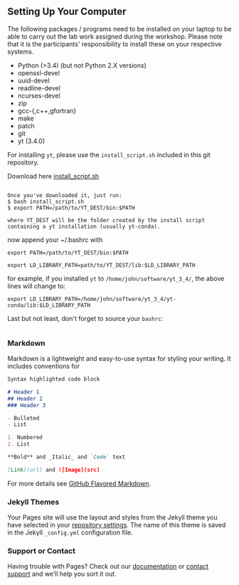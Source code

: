 ## Setting Up Your Computer

The following packages / programs need to be installed on your laptop to be able to carry out the lab work assigned during the workshop. Please note that it is the participants' responsibility to install these on your respective systems.

- Python (>3.4) (but not Python 2.X versions)
- openssl-devel
- uuid-devel
- readline-devel
- ncurses-devel
- zip
- gcc-{,c++,gfortran}
- make
- patch
- git
- yt (3.4.0)

For installing `yt`, please use the `install_script.sh` included in this git repository.

Download here 
[install_script.sh](https://simulationasi2018.github.io/Cosmological-Simulations/install_script.sh)

```Carefully read the instructions the script prints to your terminal since there might be special instructions for your operating system.

Once you've downloaded it, just run:
$ bash install_script.sh
$ export PATH=/path/to/YT_DEST/bin:$PATH

where YT_DEST will be the folder created by the install script containing a yt installation (usually yt-conda).
```

now append your ~/.bashrc with 

`export PATH=/path/to/YT_DEST/bin:$PATH` 

`export LD_LIBRARY_PATH=path/to/YT_DEST/lib:$LD_LIBRARY_PATH`

for example, if you installed `yt` to `/home/john/software/yt_3_4/`, the above lines will change to:

``` export PATH=/home/john/software/yt_3_4/yt-conda/bin:$PATH 
export LD_LIBRARY_PATH=/home/john/software/yt_3_4/yt-conda/lib:$LD_LIBRARY_PATH
``` 
Last but not least, don't forget to source your `bashrc`:
```source ~/.bashrc
```  


### Markdown

Markdown is a lightweight and easy-to-use syntax for styling your writing. It includes conventions for

```markdown
Syntax highlighted code block

# Header 1
## Header 2
### Header 3

- Bulleted
- List

1. Numbered
2. List

**Bold** and _Italic_ and `Code` text

[Link](url) and ![Image](src)
```

For more details see [GitHub Flavored Markdown](https://guides.github.com/features/mastering-markdown/).

### Jekyll Themes

Your Pages site will use the layout and styles from the Jekyll theme you have selected in your [repository settings](https://github.com/simulationASI2018/Cosmological-Simulations/settings). The name of this theme is saved in the Jekyll `_config.yml` configuration file.

### Support or Contact

Having trouble with Pages? Check out our [documentation](https://help.github.com/categories/github-pages-basics/) or [contact support](https://github.com/contact) and we’ll help you sort it out.
